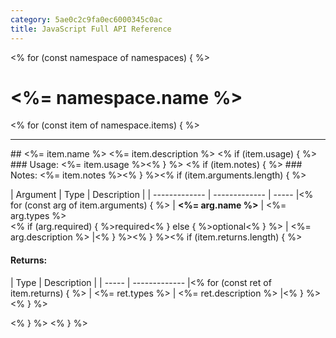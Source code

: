```yaml
---
category: 5ae0c2c9fa0ec6000345c0ac
title: JavaScript Full API Reference
---
```


<% for (const namespace of namespaces) { %>
# <%= namespace.name %>

<% for (const item of namespace.items) { %>
<hr>
## <%= item.name %>
<%= item.description %>
<% if (item.usage)  { %>
### Usage:
<%= item.usage %><% } %>
<% if (item.notes)  { %>
### Notes:
<%= item.notes %><% } %><% if (item.arguments.length) { %>

| Argument | Type | Description |
| ------------- | ------------- | ----- |<% for (const arg of item.arguments) { %>
| **<%= arg.name %>** | <span class="mp-arg-type"><%= arg.types %></span></br></span><% if (arg.required) { %><span class="mp-arg-required">required</span><% } else { %><span class="mp-arg-optional">optional</span><% } %> | <%= arg.description %> |<% } %><% } %><% if (item.returns.length) { %>
#### Returns:
| Type | Description |
| ----- | ------------- |<% for (const ret of item.returns) { %>
| <span class="mp-arg-type"><%= ret.types %></span> | <%= ret.description %> |<% } %><% } %>

<% } %>
<% } %>
